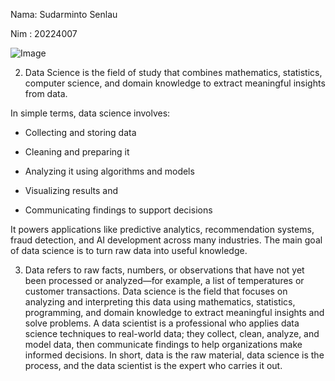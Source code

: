 Nama: Sudarminto Senlau

Nim : 20224007


![Image](https://github.com/user-attachments/assets/bee0a10f-7d37-4a13-b4ef-4bcd11d0d5cd)



2. Data Science is the field of study that combines mathematics, statistics, computer science, and domain knowledge to extract meaningful insights from data.

  In simple terms, data science involves:

  * Collecting and storing data

  * Cleaning and preparing it
  
  * Analyzing it using algorithms and models

  * Visualizing results and

  * Communicating findings to support decisions

It powers applications like predictive analytics, recommendation systems, fraud detection, and AI development across many industries. The main goal of data science is to turn raw data into useful knowledge.

3. Data refers to raw facts, numbers, or observations that have not yet been processed or analyzed—for example, a list of temperatures or customer transactions. Data science is the field that focuses on analyzing and interpreting this data using mathematics, statistics, programming, and domain knowledge to extract meaningful insights and solve problems. A data scientist is a professional who applies data science techniques to real-world data; they collect, clean, analyze, and model data, then communicate findings to help organizations make informed decisions. In short, data is the raw material, data science is the process, and the data scientist is the expert who carries it out.

